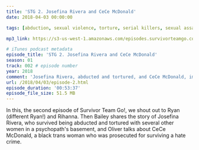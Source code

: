 ```yaml
---
title: 'STG 2. Josefina Rivera and CeCe McDonald'
date: 2018-04-03 00:00:00

tags: [abduction, sexual violence, torture, serial killers, sexual assault, rape, survivors, survivor stories, hate crimes, racism, transphobia, josefina rivera, cece mcdonald]

mp3_link: https://s3-us-west-1.amazonaws.com/episodes.survivorteamgo.com/STG+2+Josefina+Rivera+and+CeCe+McDonald.mp3

# iTunes podcast metadata
episode_title: 'STG 2. Josefina Rivera and CeCe McDonald'
season: 01
track: 002 # episode number
year: 2018
comment: 'Josefina Rivera, abducted and tortured, and CeCe McDonald, imprisoned for surviving a hate crime' # short summary
url: /2018/04/03/episode-2.html
episode_duration: '00:53:37'
episode_file_size: 51.5 MB
---
```


In this, the second episode of Survivor Team Go!, we shout out to Ryan (different Ryan!) and Rihanna. Then Bailey shares the story of Josefina Rivera, who survived being abducted and tortured with several other women in a psychopath's basement, and Oliver talks about CeCe McDonald, a black trans woman who was prosecuted for surviving a hate crime.